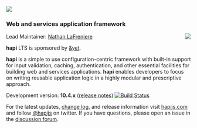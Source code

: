 <img src="https://raw.github.com/hapijs/hapi/master/images/hapi.png" />

### Web and services application framework

<a href="https://andyet.com"><img src="https://s3.amazonaws.com/static.andyet.com/images/%26yet-logo.svg" align="right" /></a>

Lead Maintainer: [Nathan LaFreniere](https://github.com/nlf)

**hapi** LTS is sponsored by [&yet](https://andyet.com).

**hapi** is a simple to use configuration-centric framework with built-in support for input validation, caching,
authentication, and other essential facilities for building web and services applications. **hapi** enables
developers to focus on writing reusable application logic in a highly modular and prescriptive approach. 

Development version: **10.4.x** ([release notes](https://github.com/hapijs/hapi/issues?labels=release+notes&page=1&state=closed)) 
[![Build Status](https://secure.travis-ci.org/hapijs/hapi.svg)](http://travis-ci.org/hapijs/hapi)

For the latest updates, [change log](http://hapijs.com/updates), and release information visit [hapijs.com](http://hapijs.com) and follow [@hapijs](https://twitter.com/hapijs) on twitter. If you have questions, please open an issue in the
[discussion forum](https://github.com/hapijs/discuss).
